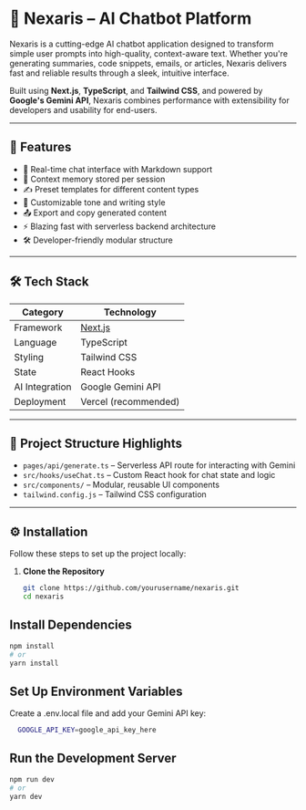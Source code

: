 # 🤖 Nexaris – AI Chatbot Platform

Nexaris is a cutting-edge AI chatbot application designed to transform simple user prompts into high-quality, context-aware text. Whether you're generating summaries, code snippets, emails, or articles, Nexaris delivers fast and reliable results through a sleek, intuitive interface.

Built using **Next.js**, **TypeScript**, and **Tailwind CSS**, and powered by **Google's Gemini API**, Nexaris combines performance with extensibility for developers and usability for end-users.

---

## 🚀 Features

- 💬 Real-time chat interface with Markdown support
- 🧠 Context memory stored per session
- ✍️ Preset templates for different content types
- 🎨 Customizable tone and writing style
- 📤 Export and copy generated content
- ⚡ Blazing fast with serverless backend architecture
- 🛠️ Developer-friendly modular structure

---

## 🛠 Tech Stack

| Category        | Technology           |
|----------------|----------------------|
| Framework      | [Next.js](https://nextjs.org) |
| Language       | TypeScript           |
| Styling        | Tailwind CSS         |
| State          | React Hooks          |
| AI Integration | Google Gemini API    |
| Deployment     | Vercel (recommended) |

---

## 📁 Project Structure Highlights

- `pages/api/generate.ts` – Serverless API route for interacting with Gemini
- `src/hooks/useChat.ts` – Custom React hook for chat state and logic
- `src/components/` – Modular, reusable UI components
- `tailwind.config.js` – Tailwind CSS configuration

---

## ⚙️ Installation

Follow these steps to set up the project locally:

1. **Clone the Repository**
   ```bash
   git clone https://github.com/yourusername/nexaris.git
   cd nexaris

## Install Dependencies

```bash
npm install
# or
yarn install

```

## Set Up Environment Variables

Create a .env.local file and add your Gemini API key:
```bash
  GOOGLE_API_KEY=google_api_key_here

```

## Run the Development Server

```bash
npm run dev
# or
yarn dev

```



